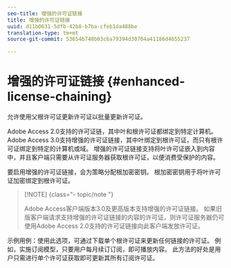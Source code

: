 ```yaml
---
seo-title: 增强的许可证链接
title: 增强的许可证链接
uuid: d11b0631-5dfb-42b8-b7ba-cfeb1da488be
translation-type: tm+mt
source-git-commit: 53654b740b03c6a79394d30704a41186d4655237

---
```



# 增强的许可证链接 {#enhanced-license-chaining}

允许使用父根许可证更新许可证以批量更新许可证。

Adobe Access 2.0支持的许可证链，其中叶和根许可证都绑定到特定计算机。 Adobe Access 3.0支持增强的许可证链接，其中叶绑定到根许可证，而只有根许可证绑定到特定的计算机或域。 增强的许可证链接支持将叶许可证嵌入到内容中，并且客户端只需要从许可证服务器获取根许可证，以便消费受保护的内容。

要启用增强的许可证链接，会为策略分配根加密密钥。 根加密密钥用于将叶许可证加密绑定到根许可证。

>[!NOTE] {class=&quot;- topic/note &quot;}
>
>Adobe Access客户端版本3.0及更高版本支持增强的许可证链接。 如果旧版客户端请求支持增强的许可证链接的内容的许可证，则许可证服务器仍可使用Adobe Access 2.0支持的许可证链接向此客户端发放许可证。

示例用例：使用此选项，可通过下载单个根许可证来更新任何链接的许可证。 例如，实施订阅模型，只要用户每月续订订阅，即可播放内容。 此方法的好处是用户只需进行单个许可证获取即可更新其所有订阅许可证。
